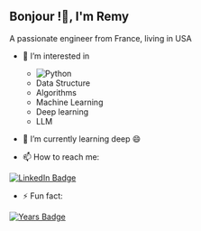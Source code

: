 ## Bonjour !👋, I'm Remy

A passionate engineer from France, living in USA

- 👀 I’m interested in

    -   ![Python](https://img.shields.io/badge/-Python-3776AB?style=flat&logo=python&logoColor=white)
    -   Data Structure
    -   Algorithms
    -   Machine Learning
    -   Deep learning
    -   LLM

- 🌱 I’m currently learning deep 😄

- 📫 How to reach me: 
<div id="badges">
  <a href="https://www.linkedin.com/in/remyarnaud/">
    <img src="https://img.shields.io/badge/LinkedIn-blue?style=for-the-badge&logo=linkedin&logoColor=white" alt="LinkedIn Badge"/>
  </a>
</div>

- ⚡ Fun fact:

[![Years Badge](https://badges.pufler.dev/years/gavrochegIT)](https://badges.pufler.dev)

